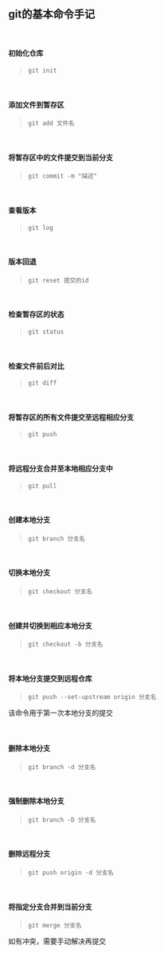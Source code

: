 ## git的基本命令手记

<br/>

#### 初始化仓库

> `git init`

<br/>

#### 添加文件到暂存区

> `git add 文件名`

<br/>

#### 将暂存区中的文件提交到当前分支

> `git commit -m "描述"` 

<br/>

#### 查看版本

> `git log`

<br/>

#### 版本回退

> `git reset 提交的id`

<br/>

#### 检查暂存区的状态

> `git status`

<br/>

#### 检查文件前后对比

> `git diff`

<br/>

#### 将暂存区的所有文件提交至远程相应分支

> `git push` 

<br/>

#### 将远程分支合并至本地相应分支中

> `git pull` 

<br/>

#### 创建本地分支

> `git branch 分支名` 


<br/>

#### 切换本地分支

> `git checkout 分支名` 

<br/>

#### 创建并切换到相应本地分支

> `git checkout -b 分支名` 


<br/>

#### 将本地分支提交到远程仓库

> `git push --set-upstream origin 分支名` 

该命令用于第一次本地分支的提交

<br/>

#### 删除本地分支

> `git branch -d 分支名`


<br/>

#### 强制删除本地分支

> `git branch -D 分支名`

<br/>

#### 删除远程分支

> `git push origin -d 分支名`


<br/>

#### 将指定分支合并到当前分支

> `git merge 分支名`

如有冲突，需要手动解决再提交


